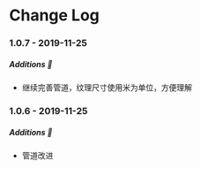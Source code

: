 Change Log
==========

### 1.0.7 - 2019-11-25

##### Additions :tada:
* 继续完善管道，纹理尺寸使用米为单位，方便理解

### 1.0.6 - 2019-11-25

##### Additions :tada:
* 管道改进